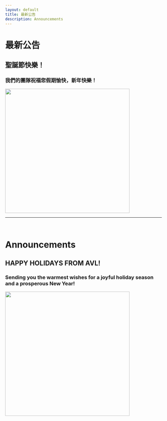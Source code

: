 ```yaml
---
layout: default
title: 最新公告
description: Announcements
---
```


# 最新公告

<!-- ## 新年快樂 2020

### 新的一年，新的開始。我們期望更精彩的一年。。祝您 2020 快樂！ -->


## 聖誕節快樂！

### 我們的團隊祝福您假期愉快，新年快樂！

<img src='' width="400"/>


<br>

---

<br>

# Announcements

<!-- ## HAPPY NEW YEAR! 

### We are excited for a fresh start and cannot wait to see what this year holds for all of us at AVL. Happy 2020! -->

## HAPPY HOLIDAYS FROM AVL!

### Sending you the warmest wishes for a joyful holiday season and a prosperous New Year!

<img src='' width="400"/>
